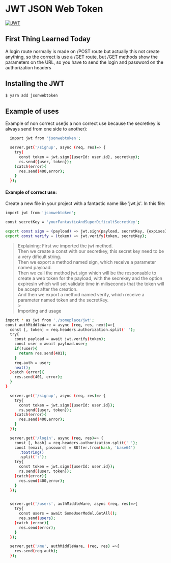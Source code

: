 # JWT JSON Web Token

[![JWT](http://jwt.io/img/badge.svg)](http://jwt.io)

## First Thing Learned Today

A login route normally is made on /POST route but actually this not create anything, so the correct is use a /GET route, but /GET methods show the parameters on the URL, so you have to send the login and password on the authorization headers

## Installing the JWT

```sh
$ yarn add jsonwebtoken
```

## Example of uses

Example of non correct use(is a non correct use because the secretkey is always send from one side to another):

```sh
  import jwt from 'jsonwebtoken';

  server.get('/signup', async (req, res)=> {
    try(
      const token = jwt.sign({userId: user.id}, secretkey);
      rs.send({user, token});
    )catch(error){
      res.send(400,error);
    }
  });
```

#### Example of correct use:

Create a new file in your project with a fantastic name like 'jwt.js'.
In this file:

```sh
import jwt from 'jsonwebtoken';

const secretKey = 'yourFantasticAndSuperDificultSecretKey';

export const sign = (payload) => jwt.sign(payload, secretKey, {expisesIn: 86400});
export const verify = (token) => jwt.verify(token, secretKey);
```

> Explaining:
> First we imported the jwt method.<br>
> Then we create a const with our secretkey, this secret key need to be a very dificult string.<br>
> Then we export a method named sign, which receive a parameter named payload.<br>
> Then we call the method jwt.sign which will be the responsable to create a web token for the payload, with the secrekey and the option expiresIn which will set validate time in miliseconds that the token will be accept after the creation.<br>
> And then we export a method named verify, which receive a parameter named token and the secretKey.<br> > <br>
> Importing and usage
> <br>

```sh
import * as jwt from './someplace/jwt';
const authMiddleWare = async (req, res, next)=>{
  const [, token] = req.headers.authorization.split(' ');
  try{
    const payload = await jwt.verify(token);
    const user = await payload.user;
    if(!user){
      return res.send(401);
    }
    req.auth = user;
    next();
  }catch (error){
    res.send(401, error);
  }
}

  server.get('/signup', async (req, res)=> {
    try{
      const token = jwt.sign({userId: user.id});
      rs.send({user, token});
    }catch(error){
      res.send(400,error);
    }
  });

  server.get('/login', async (req, res)=> {
    const [, hash] = req.headers.authorization.split(' ');
    const [email, password] = BUffer.from(hash, 'base64')
      .toString()
      .split(':');
    try{
      const token = jwt.sign({userId: user.id});
      rs.send({user, token});
    }catch(error){
      res.send(400,error);
    }
  });


  server.get('/users', authMiddleWare, async (req, res)=>{
    try{
      const users = await SomeUserModel.GetAll();
      res.send(users);
    }catch (error){
      res.send(error);
    }
  });

  server.get('/me', authMiddleWare, (req, res) =>{
    res.send(req.auth);
  });

```
